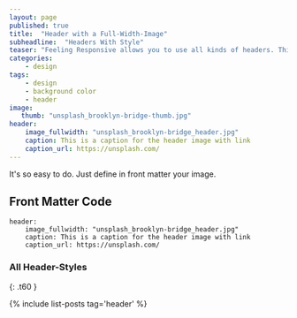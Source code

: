 ```yaml
---
layout: page
published: true
title:  "Header with a Full-Width-Image"
subheadline:  "Headers With Style"
teaser: "Feeling Responsive allows you to use all kinds of headers. This example shows a header with a <em>full-width-image</em>."
categories:
    - design
tags:
    - design
    - background color
    - header
image:
   thumb: "unsplash_brooklyn-bridge-thumb.jpg"
header:
    image_fullwidth: "unsplash_brooklyn-bridge_header.jpg"
    caption: This is a caption for the header image with link
    caption_url: https://unsplash.com/
---
```

It's so easy to do. Just define in front matter your image.
<!--more-->

## Front Matter Code

~~~
header:
    image_fullwidth: "unsplash_brooklyn-bridge_header.jpg"
    caption: This is a caption for the header image with link
    caption_url: https://unsplash.com/
~~~



### All Header-Styles 
{: .t60 }

{% include list-posts tag='header' %}
